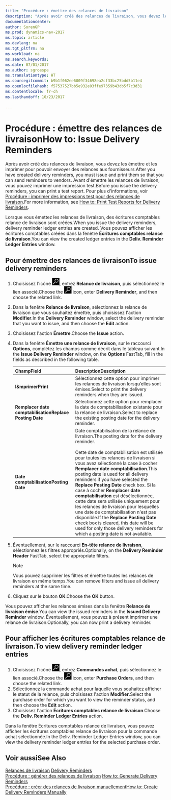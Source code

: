 ```yaml
---
title: "Procédure : émettre des relances de livraison"
description: "Après avoir créé des relances de livraison, vous devez les émettre et les imprimer pour pouvoir envoyer des relances aux fournisseurs. Avant d'émettre les relances de livraison, vous pouvez imprimer une impression test."
documentationcenter: 
author: SorenGP
ms.prod: dynamics-nav-2017
ms.topic: article
ms.devlang: na
ms.tgt_pltfrm: na
ms.workload: na
ms.search.keywords: 
ms.date: 07/01/2017
ms.author: sgroespe
ms.translationtype: HT
ms.sourcegitcommit: b9b1f062ee6009f34698ea2cf33bc25bdd5b11e4
ms.openlocfilehash: f57537527bb5e932e03ffe97359b43db5f7c3d31
ms.contentlocale: fr-ch
ms.lasthandoff: 10/23/2017

---
```

# <a name="how-to-issue-delivery-reminders"></a><span data-ttu-id="1b716-104">Procédure : émettre des relances de livraison</span><span class="sxs-lookup"><span data-stu-id="1b716-104">How to: Issue Delivery Reminders</span></span>
<span data-ttu-id="1b716-105">Après avoir créé des relances de livraison, vous devez les émettre et les imprimer pour pouvoir envoyer des relances aux fournisseurs.</span><span class="sxs-lookup"><span data-stu-id="1b716-105">After you have created delivery reminders, you must issue and print them so that you can send reminders to vendors.</span></span> <span data-ttu-id="1b716-106">Avant d'émettre les relances de livraison, vous pouvez imprimer une impression test.</span><span class="sxs-lookup"><span data-stu-id="1b716-106">Before you issue the delivery reminders, you can print a test report.</span></span> <span data-ttu-id="1b716-107">Pour plus d'informations, voir [Procédure : imprimer des impressions test pour des relances de livraison](how-to-print-test-reports-for-delivery-reminders.md).</span><span class="sxs-lookup"><span data-stu-id="1b716-107">For more information, see [How to: Print Test Reports for Delivery Reminders](how-to-print-test-reports-for-delivery-reminders.md).</span></span>  

<span data-ttu-id="1b716-108">Lorsque vous émettez les relances de livraison, des écritures comptables relance de livraison sont créées.</span><span class="sxs-lookup"><span data-stu-id="1b716-108">When you issue the delivery reminders, delivery reminder ledger entries are created.</span></span> <span data-ttu-id="1b716-109">Vous pouvez afficher les écritures comptables créées dans la fenêtre **Écritures comptables relance de livraison**.</span><span class="sxs-lookup"><span data-stu-id="1b716-109">You can view the created ledger entries in the **Deliv. Reminder Ledger Entries** window.</span></span>  

## <a name="to-issue-delivery-reminders"></a><span data-ttu-id="1b716-110">Pour émettre des relances de livraison</span><span class="sxs-lookup"><span data-stu-id="1b716-110">To issue delivery reminders</span></span>  

1.  <span data-ttu-id="1b716-111">Choisissez l'icône ![Page ou état pour la recherche](../../media/ui-search/search_small.png "icône Page ou état pour la recherche"), entrez **Relance de livraison**, puis sélectionnez le lien associé.</span><span class="sxs-lookup"><span data-stu-id="1b716-111">Choose the ![Search for Page or Report](../../media/ui-search/search_small.png "Search for Page or Report icon") icon, enter **Delivery Reminder**, and then choose the related link.</span></span>  
2.  <span data-ttu-id="1b716-112">Dans la fenêtre **Relance de livraison**, sélectionnez la relance de livraison que vous souhaitez émettre, puis choisissez l'action **Modifier**.</span><span class="sxs-lookup"><span data-stu-id="1b716-112">In the **Delivery Reminder** window, select the delivery reminder that you want to issue, and then choose the **Edit** action.</span></span>  
3.  <span data-ttu-id="1b716-113">Choisissez l'action **Émettre**.</span><span class="sxs-lookup"><span data-stu-id="1b716-113">Choose the **Issue** action.</span></span>  
4.  <span data-ttu-id="1b716-114">Dans la fenêtre **Émettre une relance de livraison**, sur le raccourci **Options**, complétez les champs comme décrit dans le tableau suivant.</span><span class="sxs-lookup"><span data-stu-id="1b716-114">In the **Issue Delivery Reminder** window, on the **Options** FastTab, fill in the fields as described in the following table.</span></span>  

    |<span data-ttu-id="1b716-115">Champ</span><span class="sxs-lookup"><span data-stu-id="1b716-115">Field</span></span>|<span data-ttu-id="1b716-116">Description</span><span class="sxs-lookup"><span data-stu-id="1b716-116">Description</span></span>|  
    |---------------------------------|---------------------------------------|  
    |<span data-ttu-id="1b716-117">**I&mprimer**</span><span class="sxs-lookup"><span data-stu-id="1b716-117">**Print**</span></span>|<span data-ttu-id="1b716-118">Sélectionnez cette option pour imprimer les relances de livraison lorsqu’elles sont émises.</span><span class="sxs-lookup"><span data-stu-id="1b716-118">Select to print the delivery reminders when they are issued.</span></span>|  
    |<span data-ttu-id="1b716-119">**Remplacer date comptabilisation**</span><span class="sxs-lookup"><span data-stu-id="1b716-119">**Replace Posting Date**</span></span>|<span data-ttu-id="1b716-120">Sélectionnez cette option pour remplacer la date de comptabilisation existante pour la relance de livraison.</span><span class="sxs-lookup"><span data-stu-id="1b716-120">Select to replace the existing posting date for the delivery reminder.</span></span>|  
    |<span data-ttu-id="1b716-121">**Date comptabilisation**</span><span class="sxs-lookup"><span data-stu-id="1b716-121">**Posting Date**</span></span>|<span data-ttu-id="1b716-122">Date comptabilisation de la relance de livraison.</span><span class="sxs-lookup"><span data-stu-id="1b716-122">The posting date for the delivery reminder.</span></span><br /><br /> <span data-ttu-id="1b716-123">Cette date de comptabilisation est utilisée pour toutes les relances de livraison si vous avez sélectionné la case à cocher **Remplacer date comptabilisation**.</span><span class="sxs-lookup"><span data-stu-id="1b716-123">This posting date is used for all delivery reminders if you have selected the **Replace Posting Date** check box.</span></span> <span data-ttu-id="1b716-124">Si la case à cocher **Remplacer date comptabilisation** est désélectionnée, cette date sera utilisée uniquement pour les relances de livraison pour lesquelles une date de comptabilisation n'est pas disponible.</span><span class="sxs-lookup"><span data-stu-id="1b716-124">If the **Replace Posting Date** check box is cleared, this date will be used for only those delivery reminders for which a posting date is not available.</span></span>|  

5.  <span data-ttu-id="1b716-125">Éventuellement, sur le raccourci **En-tête relance de livraison**, sélectionnez les filtres appropriés.</span><span class="sxs-lookup"><span data-stu-id="1b716-125">Optionally, on the **Delivery Reminder Header** FastTab, select the appropriate filters.</span></span>  

    > [!NOTE]  
    >  <span data-ttu-id="1b716-126">Vous pouvez supprimer les filtres et émettre toutes les relances de livraison en même temps.</span><span class="sxs-lookup"><span data-stu-id="1b716-126">You can remove filters and issue all delivery reminders at the same time.</span></span>  

6.  <span data-ttu-id="1b716-127">Cliquez sur le bouton **OK**.</span><span class="sxs-lookup"><span data-stu-id="1b716-127">Choose the **OK** button.</span></span>  

<span data-ttu-id="1b716-128">Vous pouvez afficher les relances émises dans la fenêtre **Relance de livraison émise**.</span><span class="sxs-lookup"><span data-stu-id="1b716-128">You can view the issued reminders in the **Issued Delivery Reminder** window.</span></span> <span data-ttu-id="1b716-129">Éventuellement, vous pouvez à présent imprimer une relance de livraison.</span><span class="sxs-lookup"><span data-stu-id="1b716-129">Optionally, you can now print a delivery reminder.</span></span>  

## <a name="to-view-delivery-reminder-ledger-entries"></a><span data-ttu-id="1b716-130">Pour afficher les écritures comptables relance de livraison.</span><span class="sxs-lookup"><span data-stu-id="1b716-130">To view delivery reminder ledger entries</span></span>  

1.  <span data-ttu-id="1b716-131">Choisissez l'icône ![Page ou état pour la recherche](../../media/ui-search/search_small.png "icône Page ou état pour la recherche"), entrez **Commandes achat**, puis sélectionnez le lien associé.</span><span class="sxs-lookup"><span data-stu-id="1b716-131">Choose the ![Search for Page or Report](../../media/ui-search/search_small.png "Search for Page or Report icon") icon, enter **Purchase Orders**, and then choose the related link.</span></span>  
2.  <span data-ttu-id="1b716-132">Sélectionnez la commande achat pour laquelle vous souhaitez afficher le statut de la relance, puis choisissez l'action **Modifier**.</span><span class="sxs-lookup"><span data-stu-id="1b716-132">Select the purchase order for which you want to view the reminder status, and then choose the **Edit** action.</span></span>  
3.  <span data-ttu-id="1b716-133">Choisissez l'action **Écritures comptables relance de livraison**.</span><span class="sxs-lookup"><span data-stu-id="1b716-133">Choose the **Deliv. Reminder Ledger Entries** action.</span></span>  

<span data-ttu-id="1b716-134">Dans la fenêtre Écritures comptables relance de livraison, vous pouvez afficher les écritures comptables relance de livraison pour la commande achat sélectionnée.</span><span class="sxs-lookup"><span data-stu-id="1b716-134">In the Deliv. Reminder Ledger Entries window, you can view the delivery reminder ledger entries for the selected purchase order.</span></span>  

## <a name="see-also"></a><span data-ttu-id="1b716-135">Voir aussi</span><span class="sxs-lookup"><span data-stu-id="1b716-135">See Also</span></span>  
 <span data-ttu-id="1b716-136">[Relances de livraison](delivery-reminders.md) </span><span class="sxs-lookup"><span data-stu-id="1b716-136">[Delivery Reminders](delivery-reminders.md) </span></span>  
 <span data-ttu-id="1b716-137">[Procédure : générer des relances de livraison](how-to-generate-delivery-reminders.md) </span><span class="sxs-lookup"><span data-stu-id="1b716-137">[How to: Generate Delivery Reminders](how-to-generate-delivery-reminders.md) </span></span>  
 [<span data-ttu-id="1b716-138">Procédure : créer des relances de livraison manuellement</span><span class="sxs-lookup"><span data-stu-id="1b716-138">How to: Create Delivery Reminders Manually</span></span>](how-to-create-delivery-reminders-manually.md)

